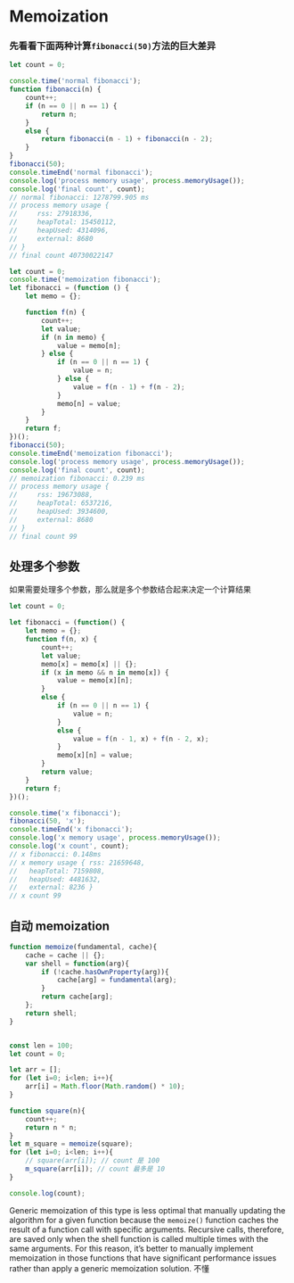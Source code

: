 # Memoization

### 先看看下面两种计算`fibonacci(50)`方法的巨大差异
```js
let count = 0;

console.time('normal fibonacci');
function fibonacci(n) {
    count++;
    if (n == 0 || n == 1) {
        return n;
    } 
    else {
        return fibonacci(n - 1) + fibonacci(n - 2);
    }
}
fibonacci(50);
console.timeEnd('normal fibonacci');
console.log('process memory usage', process.memoryUsage());
console.log('final count', count);
// normal fibonacci: 1278799.905 ms
// process memory usage {
//     rss: 27918336,
//     heapTotal: 15450112,
//     heapUsed: 4314096,
//     external: 8680
// }
// final count 40730022147
```
```js
let count = 0;
console.time('memoization fibonacci');
let fibonacci = (function () {
    let memo = {};

    function f(n) {
        count++;
        let value;
        if (n in memo) {
            value = memo[n];
        } else {
            if (n == 0 || n == 1) {
                value = n;
            } else {
                value = f(n - 1) + f(n - 2);
            }
            memo[n] = value;
        }
    }
    return f;
})();
fibonacci(50);
console.timeEnd('memoization fibonacci');
console.log('process memory usage', process.memoryUsage());
console.log('final count', count);
// memoization fibonacci: 0.239 ms
// process memory usage {
//     rss: 19673088,
//     heapTotal: 6537216,
//     heapUsed: 3934600,
//     external: 8680
// }
// final count 99
```


## 处理多个参数
如果需要处理多个参数，那么就是多个参数结合起来决定一个计算结果
```js
let count = 0;

let fibonacci = (function() {
    let memo = {};
    function f(n, x) {
        count++;
        let value;
        memo[x] = memo[x] || {};
        if (x in memo && n in memo[x]) {
            value = memo[x][n];
        } 
        else {
            if (n == 0 || n == 1) {
                value = n;
            } 
            else {
                value = f(n - 1, x) + f(n - 2, x);
            }
            memo[x][n] = value;
        }
        return value;
    }
    return f;
})();

console.time('x fibonacci');
fibonacci(50, 'x');
console.timeEnd('x fibonacci');
console.log('x memory usage', process.memoryUsage());
console.log('x count', count);
// x fibonacci: 0.148ms
// x memory usage { rss: 21659648,
//   heapTotal: 7159808,
//   heapUsed: 4481632,
//   external: 8236 }
// x count 99
```


## 自动 memoization
```js
function memoize(fundamental, cache){
    cache = cache || {};
    var shell = function(arg){
        if (!cache.hasOwnProperty(arg)){
            cache[arg] = fundamental(arg);
        }
        return cache[arg];
    };
    return shell;
}


const len = 100;
let count = 0;

let arr = [];
for (let i=0; i<len; i++){
    arr[i] = Math.floor(Math.random() * 10);
}

function square(n){
    count++;
    return n * n;
}
let m_square = memoize(square);
for (let i=0; i<len; i++){
    // square(arr[i]); // count 是 100
    m_square(arr[i]); // count 最多是 10
}

console.log(count);
```

Generic memoization of this type is less optimal that manually updating the algorithm for a given function because the `memoize()` function caches the result of a function call with specific arguments. Recursive calls, therefore, are saved only when the shell function is called multiple times with the same arguments. For this reason, it’s better to manually implement memoization in those functions that have significant performance issues rather than apply a generic memoization solution. 不懂